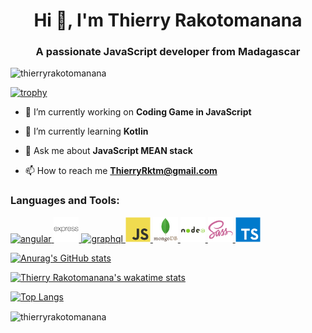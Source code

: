 <h1 align="center">Hi 👋, I'm Thierry Rakotomanana</h1>
<h3 align="center">A passionate JavaScript developer from Madagascar</h3>

<p align="left"> <img src="https://komarev.com/ghpvc/?username=thierryrakotomanana&label=Profile%20views&color=0e75b6&style=flat" alt="thierryrakotomanana" /> </p>

[![trophy](https://github-profile-trophy.vercel.app/?username=ThierryRakotomanana&theme=monokai&margin-w=15&margin-h=15)](https://github.com/ryo-ma/github-profile-trophy)

- 🔭 I’m currently working on **Coding Game in JavaScript**

- 🌱 I’m currently learning **Kotlin**

- 💬 Ask me about **JavaScript MEAN stack**

- 📫 How to reach me **ThierryRktm@gmail.com**


<h3 align="left">Languages and Tools:</h3>
<p align="left"> <a href="https://angular.io" target="_blank" rel="noreferrer"> <img src="https://angular.io/assets/images/logos/angular/angular.svg" alt="angular" width="40" height="40"/> </a> <a href="https://expressjs.com" target="_blank" rel="noreferrer"> <img src="https://raw.githubusercontent.com/devicons/devicon/master/icons/express/express-original-wordmark.svg" alt="express" width="40" height="40"/> </a> <a href="https://graphql.org" target="_blank" rel="noreferrer"> <img src="https://www.vectorlogo.zone/logos/graphql/graphql-icon.svg" alt="graphql" width="40" height="40"/> </a> <a href="https://developer.mozilla.org/en-US/docs/Web/JavaScript" target="_blank" rel="noreferrer"> <img src="https://raw.githubusercontent.com/devicons/devicon/master/icons/javascript/javascript-original.svg" alt="javascript" width="40" height="40"/> </a> </a> <a href="https://www.mongodb.com/" target="_blank" rel="noreferrer"> <img src="https://raw.githubusercontent.com/devicons/devicon/master/icons/mongodb/mongodb-original-wordmark.svg" alt="mongodb" width="40" height="40"/> </a> <a href="https://nodejs.org" target="_blank" rel="noreferrer"> <img src="https://raw.githubusercontent.com/devicons/devicon/master/icons/nodejs/nodejs-original-wordmark.svg" alt="nodejs" width="40" height="40"/> </a> <a href="https://sass-lang.com" target="_blank" rel="noreferrer"> <img src="https://raw.githubusercontent.com/devicons/devicon/master/icons/sass/sass-original.svg" alt="sass" width="40" height="40"/> </a> <a href="https://www.typescriptlang.org/" target="_blank" rel="noreferrer"> <img src="https://raw.githubusercontent.com/devicons/devicon/master/icons/typescript/typescript-original.svg" alt="typescript" width="40" height="40"/> </a> </p>

[![Anurag's GitHub stats](https://github-readme-stats.vercel.app/api?username=ThierryRakotomanana&show_icons=true&theme=synthwave)](https://github.com/anuraghazra/github-readme-stats)

[![Thierry Rakotomanana's wakatime stats](https://github-readme-stats.vercel.app/api/wakatime?username=ThierryRakotomanana)](https://github.com/anuraghazra/github-readme-stats)

[![Top Langs](https://github-readme-stats.vercel.app/api/top-langs/?username=ThierryRakotomanana&layout=compact)](https://github.com/anuraghazra/github-readme-stats)

<p><img align="center" src="https://github-readme-streak-stats.herokuapp.com/?user=thierryrakotomanana&" alt="thierryrakotomanana" /></p>
